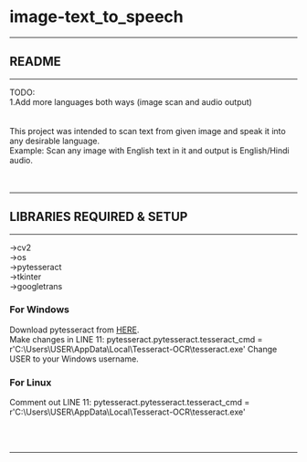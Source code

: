 # image-text_to_speech

*******************************************************************************
## README
*******************************************************************************

TODO:<br>
1.Add more languages both ways (image scan and audio output)<br>
<br><br>
This project was intended to scan text from given image and speak it into any
desirable language.<br>
Example: Scan any image with English text in it and output is English/Hindi
audio.
<br><br><br>
*******************************************************************************
## LIBRARIES REQUIRED & SETUP
*******************************************************************************
->cv2<br>
->os<br>
->pytesseract  
->tkinter<br>
->googletrans<br>

### For Windows
Download pytesseract from <a href="https://github.com/UB-Mannheim/tesseract/wiki">HERE</a>.<br>
Make changes in LINE 11: pytesseract.pytesseract.tesseract_cmd = r'C:\Users\USER\AppData\Local\Tesseract-OCR\tesseract.exe'
Change USER to your Windows username.

### For Linux
Comment out LINE 11: pytesseract.pytesseract.tesseract_cmd = r'C:\Users\USER\AppData\Local\Tesseract-OCR\tesseract.exe'

<br><br>
*******************************************************************************
